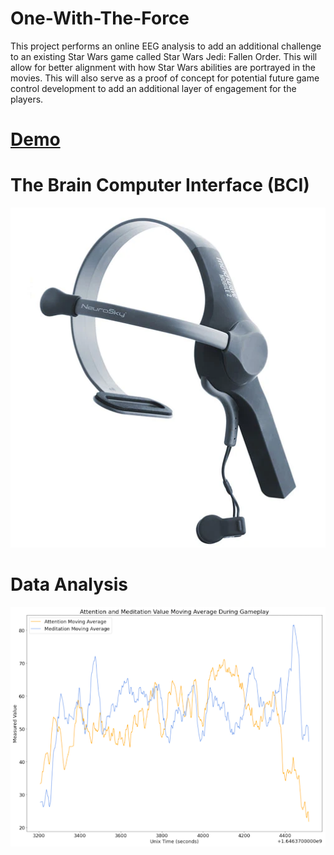# One-With-The-Force

This project performs an online EEG analysis to add an additional challenge to an existing Star Wars game called Star Wars Jedi: Fallen Order. This will allow for better alignment with how Star Wars abilities are portrayed in the movies. This will also serve as a proof of concept for potential future game control development to add an additional layer of engagement for the players.

# [Demo](OneWithTheForceDemo.mp4)

# The Brain Computer Interface (BCI)
![](MindWave-headset.webp)

# Data Analysis
![](DataAnalysis.png)